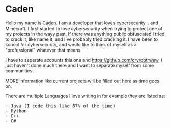 # Caden

Hello my name is Caden. I am a developer that loves cybersecurity... and Minecraft.
I first started to love cybersecurity when trying to protect one of my projects in the wayy past.
If there was anything public obfuscated I tried to crack it, like name it, and I've probably tried cracking it.
I have been to school for cybersecurity, and would like to think of myself as a "professional" whatever that means.

I have to separate accounts this one and https://github.com/cryrobtrwew, I just haven't done much there and I want to separate myself from some communities.

MORE information like current projects will be filled out here as time goes on.

There are multiple Languages I love writing in for example they are listed as:
<pre>
- Java (I code this like 87% of the time)
- Python
- C++
- C#
</pre>

